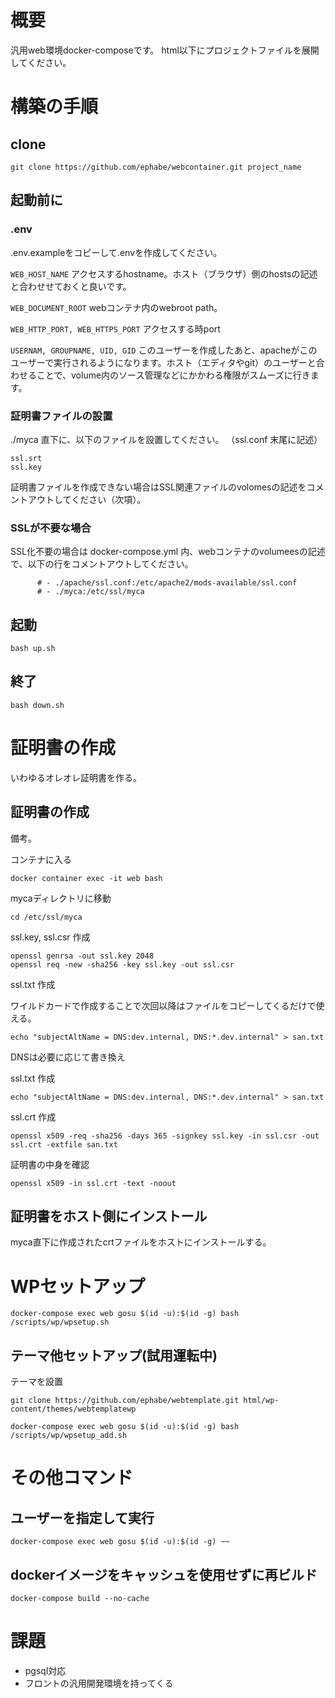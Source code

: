 # 概要

汎用web環境docker-composeです。
html以下にプロジェクトファイルを展開してください。

# 構築の手順

## clone
```
git clone https://github.com/ephabe/webcontainer.git project_name
```

## 起動前に

### .env
.env.exampleをコピーして.envを作成してください。

`WEB_HOST_NAME` アクセスするhostname。ホスト（ブラウザ）側のhostsの記述と合わせせておくと良いです。

`WEB_DOCUMENT_ROOT` webコンテナ内のwebroot path。

`WEB_HTTP_PORT, WEB_HTTPS_PORT` アクセスする時port

`USERNAM, GROUPNAME, UID, GID` このユーザーを作成したあと、apacheがこのユーザーで実行されるようになります。ホスト（エディタやgit）のユーザーと合わせることで、volume内のソース管理などにかかわる権限がスムーズに行きます。


### 証明書ファイルの設置
./myca 直下に、以下のファイルを設置してください。
（ssl.conf 末尾に記述）
```
ssl.srt
ssl.key
```

証明書ファイルを作成できない場合はSSL関連ファイルのvolomesの記述をコメントアウトしてください（次項）。

### SSLが不要な場合
SSL化不要の場合は docker-compose.yml 内、webコンテナのvolumeesの記述で、以下の行をコメントアウトしてください。
```
      # - ./apache/ssl.conf:/etc/apache2/mods-available/ssl.conf
      # - ./myca:/etc/ssl/myca
```

## 起動
```
bash up.sh
```

## 終了
```
bash down.sh
```


# 証明書の作成

いわゆるオレオレ証明書を作る。

## 証明書の作成

備考。

コンテナに入る
```
docker container exec -it web bash
```

mycaディレクトリに移動
```
cd /etc/ssl/myca
```

ssl.key, ssl.csr 作成
```
openssl genrsa -out ssl.key 2048
openssl req -new -sha256 -key ssl.key -out ssl.csr
```

ssl.txt 作成

ワイルドカードで作成することで次回以降はファイルをコピーしてくるだけで使える。
```
echo "subjectAltName = DNS:dev.internal, DNS:*.dev.internal" > san.txt
```
DNSは必要に応じて書き換え

ssl.txt 作成
```
echo "subjectAltName = DNS:dev.internal, DNS:*.dev.internal" > san.txt
```

ssl.crt 作成
```
openssl x509 -req -sha256 -days 365 -signkey ssl.key -in ssl.csr -out ssl.crt -extfile san.txt
```

証明書の中身を確認
```
openssl x509 -in ssl.crt -text -noout
```

## 証明書をホスト側にインストール
myca直下に作成されたcrtファイルをホストにインストールする。

# WPセットアップ
```
docker-compose exec web gosu $(id -u):$(id -g) bash /scripts/wp/wpsetup.sh
```

## テーマ他セットアップ(試用運転中)
テーマを設置
```
git clone https://github.com/ephabe/webtemplate.git html/wp-content/themes/webtemplatewp
```

```
docker-compose exec web gosu $(id -u):$(id -g) bash /scripts/wp/wpsetup_add.sh
```


# その他コマンド

## ユーザーを指定して実行
```
docker-compose exec web gosu $(id -u):$(id -g) ~~
```

## dockerイメージをキャッシュを使用せずに再ビルド
```
docker-compose build --no-cache
```

# 課題
- pgsql対応
- フロントの汎用開発環境を持ってくる